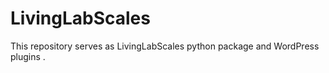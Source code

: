 # LivingLabScales
This repository serves as LivingLabScales python package and  WordPress plugins .

